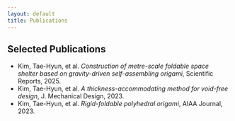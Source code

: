 ```yaml
---
layout: default
title: Publications
---
```


## Selected Publications

- Kim, Tae-Hyun, et al. *Construction of metre-scale foldable space shelter based on gravity-driven self-assembling origami*, Scientific Reports, 2025.
- Kim, Tae-Hyun, et al. *A thickness-accommodating method for void-free design*, J. Mechanical Design, 2023.
- Kim, Tae-Hyun, et al. *Rigid-foldable polyhedral origami*, AIAA Journal, 2023.

